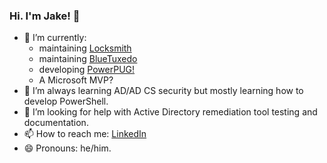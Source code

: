 ### Hi. I'm Jake! 👋

- 🔭 I’m currently:
  - maintaining [Locksmith](https://github.com/TrimarcJake/Locksmith)
  - maintaining [BlueTuxedo](https://github.com/TrimarcJake/BlueTuxedo)
  - developing [PowerPUG!](https://github.com/TrimarcJake/PowerPUG)
  - A Microsoft MVP?
- 🌱 I’m always learning AD/AD CS security but mostly learning how to develop PowerShell.
- 🤔 I’m looking for help with Active Directory remediation tool testing and documentation.
- 📫 How to reach me: [LinkedIn](https://linked.in/jakehildreth)
- 😄 Pronouns: he/him.
